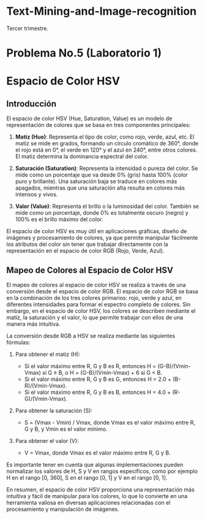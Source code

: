 # Text-Mining-and-Image-recognition
Tercer trimestre. 
# Problema No.5 (Laboratorio 1) 
# Espacio de Color HSV

## Introducción

El espacio de color HSV (Hue, Saturation, Value) es un modelo de representación de colores que se basa en tres componentes principales:

1. **Matiz (Hue)**: Representa el tipo de color, como rojo, verde, azul, etc. El matiz se mide en grados, formando un círculo cromático de 360°, donde el rojo está en 0°, el verde en 120° y el azul en 240°, entre otros colores. El matiz determina la dominancia espectral del color.

2. **Saturación (Saturation)**: Representa la intensidad o pureza del color. Se mide como un porcentaje que va desde 0% (gris) hasta 100% (color puro y brillante). Una saturación baja se traduce en colores más apagados, mientras que una saturación alta resulta en colores más intensos y vivos.

3. **Valor (Value)**: Representa el brillo o la luminosidad del color. También se mide como un porcentaje, donde 0% es totalmente oscuro (negro) y 100% es el brillo máximo del color.

El espacio de color HSV es muy útil en aplicaciones gráficas, diseño de imágenes y procesamiento de colores, ya que permite manipular fácilmente los atributos del color sin tener que trabajar directamente con la representación en el espacio de color RGB (Rojo, Verde, Azul).

## Mapeo de Colores al Espacio de Color HSV

El mapeo de colores al espacio de color HSV se realiza a través de una conversión desde el espacio de color RGB. El espacio de color RGB se basa en la combinación de los tres colores primarios: rojo, verde y azul, en diferentes intensidades para formar el espectro completo de colores. Sin embargo, en el espacio de color HSV, los colores se describen mediante el matiz, la saturación y el valor, lo que permite trabajar con ellos de una manera más intuitiva.

La conversión desde RGB a HSV se realiza mediante las siguientes fórmulas:

1. Para obtener el matiz (H):
   - Si el valor máximo entre R, G y B es R, entonces H = (G-B)/(Vmin-Vmax) si G ≥ B, o H = (G-B)/(Vmin-Vmax) + 6 si G < B.
   - Si el valor máximo entre R, G y B es G, entonces H = 2.0 + (B-R)/(Vmin-Vmax).
   - Si el valor máximo entre R, G y B es B, entonces H = 4.0 + (R-G)/(Vmin-Vmax).

2. Para obtener la saturación (S):
   - S = (Vmax - Vmin) / Vmax, donde Vmax es el valor máximo entre R, G y B, y Vmin es el valor mínimo.

3. Para obtener el valor (V):
   - V = Vmax, donde Vmax es el valor máximo entre R, G y B.

Es importante tener en cuenta que algunas implementaciones pueden normalizar los valores de H, S y V en rangos específicos, como por ejemplo H en el rango [0, 360], S en el rango [0, 1] y V en el rango [0, 1].

En resumen, el espacio de color HSV proporciona una representación más intuitiva y fácil de manipular para los colores, lo que lo convierte en una herramienta valiosa en diversas aplicaciones relacionadas con el procesamiento y manipulación de imágenes.
